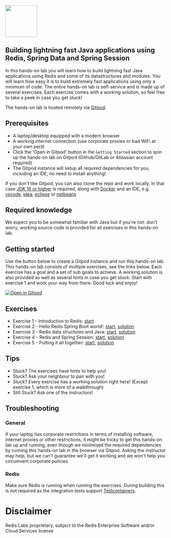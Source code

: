 <img src="img/redis-logo-full-color-rgb.png" height=100/>

## Building lightning fast Java applications using Redis, Spring Data and Spring Session
In this hands-on lab you will learn how to build lightning fast Java applications using Redis and some of its datastructures and modules. You will learn how easy it is to build extremely fast applications using only a minimum of code. The entire hands-on lab is self-service and is made up of several exercises. Each exercise comes with a working solution, so feel free to take a peek in case you get stuck!


The hands-on lab is hosted remotely via [Gitpod](https://gitpod.io/).

## Prerequisites

* A laptop/desktop equipped with a modern browser
* A working internet connection (use corporate proxies or bad WiFi at your own peril)
* Click the 'Open in Gitpod' button in the `Getting Started` section to spin up the hands-on lab on Gitpod (Github/GitLab or Atlassian account required)
* The Gitpod instance will setup all required dependencies for you, including an IDE, no need to install anything!

If you don't like Gitpod, you can also clone the repo and work locally. In that case [JDK 16 or higher](https://adoptopenjdk.net/?variant=openjdk16&jvmVariant=hotspot) is required, along with [Docker](https://www.docker.com/products/docker-desktop) and an IDE, e.g. [vscode](https://code.visualstudio.com/), [idea](https://www.jetbrains.com/idea/), [eclipse](https://www.eclipse.org/eclipseide/) or [netbeans](https://netbeans.apache.org/)

## Required knowledge

We expect you to be somewhat familiar with Java but if you're not: don't worry, working source code is provided for all exercises in this hands-on lab.

## Getting started
Use the button below to create a Gitpod instance and run this hands-on lab. This hands-on lab consists of multiple exercises, see the links below. Each exercise has a goal and a set of sub goals to achieve. A working solution is also provided as well as several hints in case you get stuck. Start with exercise 1 and work your way from there. Good luck and enjoy!

[![Open in Gitpod](https://gitpod.io/button/open-in-gitpod.svg)](https://gitpod.io/#https://github.com/ruurdk/redis-dev-handsonlab)

## Exercises

* Exercise 1 - Introduction to Redis: [start](exercises/exercise-1-start.md)
* Exercise 2 - Hello Redis Spring Boot world!: [start](exercises/exercise-2-start.md), [solution](exercises/exercise-2-solution.md)
* Exercise 3 - Redis data structures and Java: [start](exercises/exercise-3-start.md), [solution](exercises/exercise-3-solution.md)
* Exercise 4 - Redis and Spring Session: [start](exercises/exercise-4-start.md), [solution](exercises/exercise-4-solution.md)
* Exercise 5 - Putting it all together: [start](exercises/exercise-5-start.md), [solution](exercises/exercise-4-solution.md)


## Tips

* Stuck? The exercises have hints to help you!
* Stuck? Ask your neighbour to pair with you!
* Stuck? Every exercise has a working solution right here! (Except exercise 1, which is more of a walkthrough)
* Still Stuck? Ask one of the instructors!

## Troubleshooting

### General

If your laptop has corporate restrictions in terms of installing software, internet proxies or other restrictions, it might be tricky to get this hands-on lab up and running, even though we minimised the required dependencies by running this hands-on lab in the browser via Gitpod. Asking the instructor may help, but we can't guarantee we'll get it working and we won't help you circumvent corporate policies.

### Redis

Make sure Redis is running when running the exercises. During building this is not required as the integration tests support [Testcontainers](https://www.testcontainers.org/).

# Disclaimer

Redis Labs proprietary, subject to the Redis Enterprise Software and/or Cloud Services license